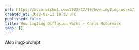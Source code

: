 ```yaml
---
url: https://mccormickml.com/2022/12/06/how-img2img-works/
created_at: 2023-02-11 18:30 UTC
published: false
title: How img2img Diffusion Works · Chris McCormick
tags: []
---
```


Also img2prompt
